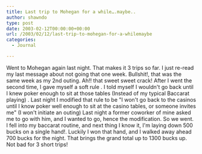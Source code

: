 ```yaml
---
title: Last trip to Mohegan for a while….maybe..
author: shawndo
type: post
date: 2003-02-12T00:00:00+00:00
url: /2003/02/12/last-trip-to-mohegan-for-a-whilemaybe
categories:
  - Journal

---
```

Went to Mohegan again last night. That makes it 3 trips so far. I just re-read my last message about not going that one week. Bullshit!, that was the same week as my 2nd outing. Ah!! that sweet sweet crack! After I went the second time, I gave myself a soft rule . I told myself I wouldn't go back until I knew poker enough to sit at those tables (Instead of my typical Baccarat playing) . Last night I modified that rule to be "I won't go back to the casinos until I know poker well enough to sit at the casino tables, or someone invites me" (I won't initiate an outing) Last night a former coworker of mine asked me to go with him, and I wanted to go, hence the modification. So we went. I fell into my baccarat routine, and next thing I know it, I'm laying down 500 bucks on a single hand!. Luckily I won that hand, and I walked away ahead 700 bucks for the night. That brings the grand total up to 1300 bucks up. Not bad for 3 short trips!